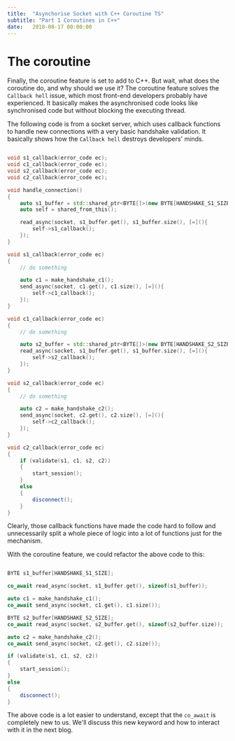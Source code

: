 ```yaml
---
title:  "Asynchorise Socket with C++ Coroutine TS"
subtitle: "Part 1 Coroutines in C++"
date:   2018-08-17 00:00:00
---
```


# The coroutine

Finally, the coroutine feature is set to add to C++. But wait, what does the coroutine do, and why should we use it? The coroutine feature solves the `Callback hell` issue, which most front-end developers probably have experienced. It basically makes the asynchronised code looks like synchronised code but without blocking the executing thread.

The following code is from a socket server, which uses callback functions to handle new connections with a very basic handshake validation. It basically shows how the `Callback hell` destroys developers' minds.

```c++

void s1_callback(error_code ec);
void c1_callback(error_code ec);
void s2_callback(error_code ec);
void c2_callback(error_code ec);

void handle_connection()
{
    auto s1_buffer = std::shared_ptr<BYTE[]>(new BYTE[HANDSHAKE_S1_SIZE]);
    auto self = shared_from_this();

    read_async(socket, s1_buffer.get(), s1_buffer.size(), [=](){
        self->s1_callback();
    });
}

void s1_callback(error_code ec)
{
    // do something

    auto c1 = make_handshake_c1();
    send_async(socket, c1.get(), c1.size(), [=](){
        self->c1_callback();
    });
}

void c1_callback(error_code ec)
{
    // do something

    auto s2_buffer = std::shared_ptr<BYTE[]>(new BYTE[HANDSHAKE_S2_SIZE]);
    read_async(socket, s1_buffer.get(), s1_buffer.size(), [=](){
        self->s2_callback();
    });
}

void s2_callback(error_code ec)
{
    // do something

    auto c2 = make_handshake_c2();
    send_async(socket, c2.get(), c2.size(), [=](){
        self->c2_callback();
    });
}

void c2_callback(error_code ec)
{
    if (validate(s1, c1, s2, c2))
    {
        start_session();
    }
    else
    {
        disconnect();
    }
}
```

Clearly, those callback functions have made the code hard to follow and unnecessarily split a whole piece of logic into a lot of functions just for the mechanism.

With the coroutine feature, we could refactor the above code to this:

```c++

BYTE s1_buffer[HANDSHAKE_S1_SIZE];

co_await read_async(socket, s1_buffer.get(), sizeof(s1_buffer));

auto c1 = make_handshake_c1();
co_await send_async(socket, c1.get(), c1.size());

BYTE s2_buffer[HANDSHAKE_S2_SIZE];
co_await read_async(socket, s2_buffer.get(), sizeof(s2_buffer.size));

auto c2 = make_handshake_c2();
co_await send_async(socket, c2.get(), c2.size());

if (validate(s1, c1, s2, c2))
{
    start_session();
}
else
{
    disconnect();
}

```

The above code is a lot easier to understand, except that the `co_await` is completely new to us. We'll discuss this new keyword and how to interact with it in the next blog. 
